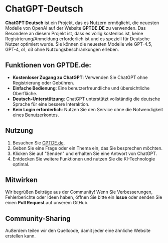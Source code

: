 # ChatGPT-Deutsch
**ChatGPT Deutsch** ist ein Projekt, das es Nutzern ermöglicht, die neuesten Modelle von OpenAI auf der Website **GPTDE.DE** zu verwenden.
Das Besondere an diesem Projekt ist, dass es völlig kostenlos ist, keine Registrierung/Anmeldung erforderlich ist und es speziell für Deutsche Nutzer optimiert wurde. Sie können die neuesten Modelle wie GPT-4.5, GPT-4, o1, o3 ohne Nutzungsbeschränkungen erleben.

## Funktionen von GPTDE.de:

- **Kostenloser Zugang zu ChatGPT**: Verwenden Sie ChatGPT ohne Registrierung oder Gebühren.
- **Einfache Bedienung**: Eine benutzerfreundliche und übersichtliche Oberfläche.
- **Deutsch-Unterstützung**: ChatGPT unterstützt vollständig die deutsche Sprache für eine bessere Interaktion.
- **Kein Login erforderlich**: Nutzen Sie den Service ohne die Notwendigkeit eines Benutzerkontos.

## Nutzung

1. Besuchen Sie [GPTDE.de](https://gptde.de).
2. Geben Sie eine Frage oder ein Thema ein, das Sie besprechen möchten.
3. Klicken Sie auf "Senden" und erhalten Sie eine Antwort von ChatGPT.
4. Entdecken Sie weitere Funktionen und nutzen Sie die KI-Technologie optimal.

## Mitwirken

Wir begrüßen Beiträge aus der Community! Wenn Sie Verbesserungen, Fehlerberichte oder Ideen haben, öffnen Sie bitte ein **Issue** oder senden Sie einen **Pull Request** auf unserem GitHub.


## Community-Sharing

Außerdem teilen wir den Quellcode, damit jeder eine ähnliche Website erstellen kann.
